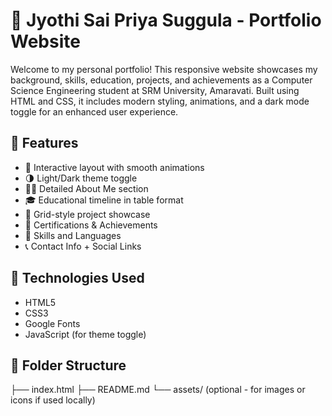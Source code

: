# 💼 Jyothi Sai Priya Suggula - Portfolio Website

Welcome to my personal portfolio! This responsive website showcases my background, skills, education, projects, and achievements as a Computer Science Engineering student at SRM University, Amaravati. Built using HTML and CSS, it includes modern styling, animations, and a dark mode toggle for an enhanced user experience.

## 🚀 Features

- 🌟 Interactive layout with smooth animations  
- 🌗 Light/Dark theme toggle  
- 👩‍💻 Detailed About Me section  
- 🎓 Educational timeline in table format  
- 📂 Grid-style project showcase  
- 📜 Certifications & Achievements  
- 🧠 Skills and Languages  
- 📞 Contact Info + Social Links

## 🔧 Technologies Used

- HTML5  
- CSS3  
- Google Fonts  
- JavaScript (for theme toggle)  

## 📁 Folder Structure

├── index.html
├── README.md
└── assets/ (optional - for images or icons if used locally)

